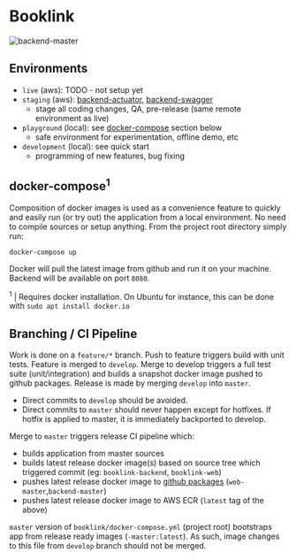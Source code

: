 # Booklink
![backend-master](https://github.com/mrazjava/booklink/workflows/backend-release/badge.svg?branch=master)

## Environments

* `live` (aws): TODO - not setup yet
* `staging` (aws): [backend-actuator](http://ec2-3-124-3-167.eu-central-1.compute.amazonaws.com/actuator/info), [backend-swagger](http://ec2-3-124-3-167.eu-central-1.compute.amazonaws.com/swagger-ui.html)
   - stage all coding changes, QA, pre-release (same remote environment as live)
* `playground` (local): see [docker-compose](https://github.com/mrazjava/booklink#docker-compose) section below
   - safe environment for experimentation, offline demo, etc
* `development` (local): see quick start
   - programming of new features, bug fixing

## docker-compose<sup>1</sup>
Composition of docker images is used as a convenience feature to quickly and easily run (or try out) the 
application from a local environment. No need to compile sources or setup anything. From the project root 
directory simply run:
```
docker-compose up
```
Docker will pull the latest image from github and run it on your machine. Backend will be available on port `8080`.

<sup>1</sup> | Requires docker installation. On Ubuntu for instance, this can be done with `sudo apt install docker.io`

## Branching / CI Pipeline
Work is done on a `feature/*` branch. Push to feature triggers build with unit tests. Feature is merged 
to `develop`. Merge to develop triggers a full test suite (unit/integration) and builds a snapshot docker 
image pushed to github packages. Release is made by merging `develop` into `master`.

* Direct commits to `develop` should be avoided.
* Direct commits to `master` should never happen except for hotfixes. If hotfix is applied to master, it is immediately backported to develop.

Merge to `master` triggers release CI pipeline which:

* builds application from master sources
* builds latest release docker image(s) based on source tree which triggered commit (eg: `booklink-backend`, `booklink-web`)
* pushes latest release docker image to [github packages](https://github.com/mrazjava/booklink/packages) (`web-master`,`backend-master`)
* pushes latest release docker image to AWS ECR (`latest` tag of the above)

`master` version of `booklink/docker-compose.yml` (project root) bootstraps app from release ready images (`-master:latest`). 
As such, image changes to this file from `develop` branch should not be merged.
